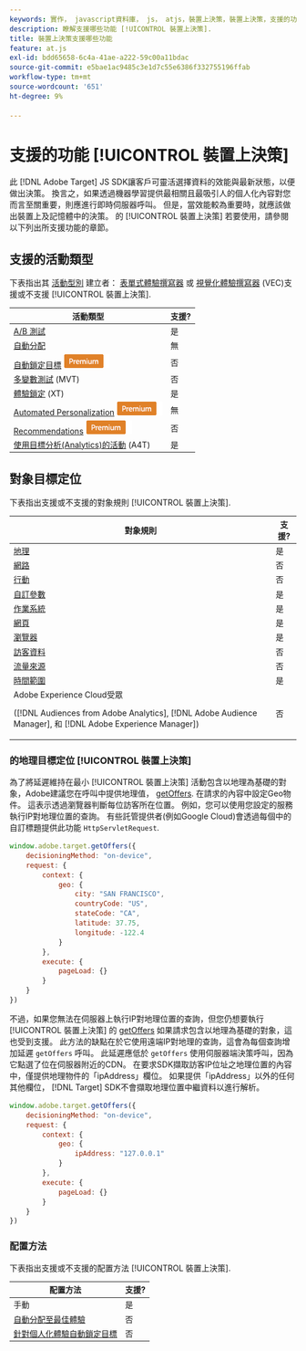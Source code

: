 ```yaml
---
keywords: 實作， javascript資料庫， js， atjs，裝置上決策，裝置上決策，支援的功能， $8
description: 瞭解支援哪些功能 [!UICONTROL 裝置上決策].
title: 裝置上決策支援哪些功能
feature: at.js
exl-id: bdd65658-6c4a-41ae-a222-59c00a11bdac
source-git-commit: e5bae1ac9485c3e1d7c55e6386f332755196ffab
workflow-type: tm+mt
source-wordcount: '651'
ht-degree: 9%

---
```


# 支援的功能 [!UICONTROL 裝置上決策]

此 [!DNL Adobe Target] JS SDK讓客戶可靈活選擇資料的效能與最新狀態，以便做出決策。 換言之，如果透過機器學習提供最相關且最吸引人的個人化內容對您而言至關重要，則應進行即時伺服器呼叫。 但是，當效能較為重要時，就應該做出裝置上及記憶體中的決策。 的 [!UICONTROL 裝置上決策] 若要使用，請參閱以下列出所支援功能的章節。

## 支援的活動類型

下表指出其 [活動型別](https://experienceleague.adobe.com/docs/target/using/activities/target-activities-guide.html) 建立者： [表單式體驗撰寫器](https://experienceleague.adobe.com/docs/target/using/experiences/form-experience-composer.html) 或 [視覺化體驗撰寫器](https://experienceleague.adobe.com/docs/target/using/experiences/vec/visual-experience-composer.html) (VEC)支援或不支援 [!UICONTROL 裝置上決策].

| 活動類型 | 支援? |
| --- | --- |
| [A/B 測試](https://experienceleague.adobe.com/docs/target/using/activities/abtest/test-ab.html) | 是 |
| [自動分配](https://experienceleague.adobe.com/docs/target/using/activities/auto-allocate/automated-traffic-allocation.html) | 無 |
| [自動鎖定目標](https://experienceleague.adobe.com/docs/target/using/activities/auto-target/auto-target-to-optimize.html) ![Premium](../../../assets/premium.png) | 否 |
| [多變數測試](https://experienceleague.adobe.com/docs/target/using/activities/multivariate-test/multivariate-testing.html) (MVT) | 否 |
| [體驗鎖定](https://experienceleague.adobe.com/docs/target/using/activities/experience-targeting/experience-target.html) (XT) | 是 |
| [Automated Personalization](https://experienceleague.adobe.com/docs/target/using/activities/automated-personalization/automated-personalization.html) ![Premium](../../../assets/premium.png) | 無 |
| [Recommendations](https://experienceleague.adobe.com/docs/target/using/recommendations/recommendations.html) ![Premium](../../../assets/premium.png) | 否 |
| [使用目標分析(Analytics)的活動](https://experienceleague.adobe.com/docs/target/using/integrate/a4t/a4t.html?) (A4T) | 是 |

## 對象目標定位

下表指出支援或不支援的對象規則 [!UICONTROL 裝置上決策].

| 對象規則 | 支援? |
| --- | --- |
| [地理](https://experienceleague.adobe.com/docs/target/using/audiences/create-audiences/categories-audiences/geo.html) | 是 |
| [網路](https://experienceleague.adobe.com/docs/target/using/audiences/create-audiences/categories-audiences/network.html) | 否 |
| [行動](https://experienceleague.adobe.com/docs/target/using/audiences/create-audiences/categories-audiences/mobile.html) | 否 |
| [自訂參數](https://experienceleague.adobe.com/docs/target/using/audiences/create-audiences/categories-audiences/custom-parameters.html) | 是 |
| [作業系統 ](https://experienceleague.adobe.com/docs/target/using/audiences/create-audiences/categories-audiences/operating-system.html) | 是 |
| [網頁](https://experienceleague.adobe.com/docs/target/using/audiences/create-audiences/categories-audiences/site-pages.html) | 是 |
| [瀏覽器](https://experienceleague.adobe.com/docs/target/using/audiences/create-audiences/categories-audiences/browser.html) | 是 |
| [訪客資料](https://experienceleague.adobe.com/docs/target/using/audiences/create-audiences/categories-audiences/visitor-profile.html) | 否 |
| [流量來源](https://experienceleague.adobe.com/docs/target/using/audiences/create-audiences/categories-audiences/traffic-sources.html) | 否 |
| [時間範圍](https://experienceleague.adobe.com/docs/target/using/audiences/create-audiences/categories-audiences/time-frame.html) | 是 |
| Adobe Experience Cloud受眾<P>([!DNL Audiences from Adobe Analytics], [!DNL Adobe Audience Manager], 和 [!DNL Adobe Experience Manager]) | 否 |

### 的地理目標定位 [!UICONTROL 裝置上決策]

為了將延遲維持在最小 [!UICONTROL 裝置上決策] 活動包含以地理為基礎的對象，Adobe建議您在呼叫中提供地理值， [getOffers](/help/dev/implement/client-side/atjs/atjs-functions/adobe-target-getoffers-atjs-2.md). 在請求的內容中設定Geo物件。 這表示透過瀏覽器判斷每位訪客所在位置。 例如，您可以使用您設定的服務執行IP對地理位置的查詢。 有些託管提供者(例如Google Cloud)會透過每個中的自訂標題提供此功能 `HttpServletRequest`.

```javascript {line-numbers="true"}
window.adobe.target.getOffers({ 
    decisioningMethod: "on-device", 
    request: { 
        context: { 
            geo: { 
                city: "SAN FRANCISCO", 
                countryCode: "US", 
                stateCode: "CA", 
                latitude: 37.75, 
                longitude: -122.4 
            } 
        }, 
        execute: { 
            pageLoad: {} 
        } 
    } 
})
```

不過，如果您無法在伺服器上執行IP對地理位置的查詢，但您仍想要執行 [!UICONTROL 裝置上決策] 的 [getOffers](/help/dev/implement/client-side/atjs/atjs-functions/adobe-target-getoffers-atjs-2.md) 如果請求包含以地理為基礎的對象，這也受到支援。 此方法的缺點在於它使用遠端IP對地理的查詢，這會為每個查詢增加延遲 `getOffers` 呼叫。 此延遲應低於 `getOffers` 使用伺服器端決策呼叫，因為它點選了位在伺服器附近的CDN。 在要求SDK擷取訪客IP位址之地理位置的內容中，僅提供地理物件的「ipAddress」欄位。 如果提供「ipAddress」以外的任何其他欄位， [!DNL Target] SDK不會擷取地理位置中繼資料以進行解析。

```javascript {line-numbers="true"}
window.adobe.target.getOffers({ 
    decisioningMethod: "on-device", 
    request: { 
        context: { 
            geo: { 
                ipAddress: "127.0.0.1" 
            } 
        }, 
        execute: { 
            pageLoad: {} 
        } 
    } 
})
```

### 配置方法

下表指出支援或不支援的配置方法 [!UICONTROL 裝置上決策].

| 配置方法 | 支援? |
| --- | --- |
| 手動 | 是 |
| [自動分配至最佳體驗](https://experienceleague.adobe.com/docs/target/using/activities/auto-allocate/automated-traffic-allocation.html) | 否 |
| [針對個人化體驗自動鎖定目標](https://experienceleague.adobe.com/docs/target/using/activities/auto-target/auto-target-to-optimize.html) | 否 |

